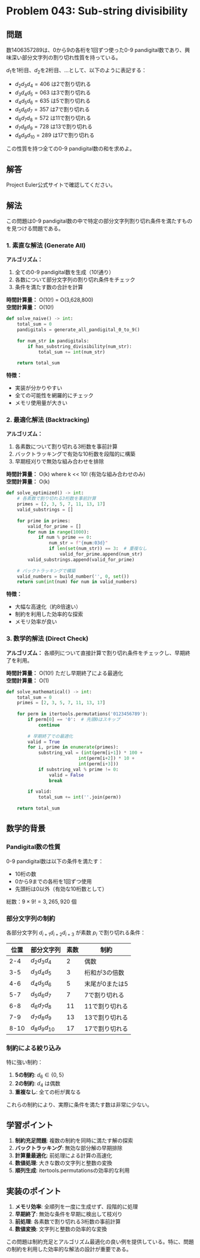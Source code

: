 # Problem 043: Sub-string divisibility

## 問題

数1406357289は、0から9の各桁を1回ずつ使った0-9 pandigital数であり、興味深い部分文字列の割り切れ性質を持っている。

$d_1$を1桁目、$d_2$を2桁目、...として、以下のように表記する：
- $d_2d_3d_4=406$ は2で割り切れる
- $d_3d_4d_5=063$ は3で割り切れる  
- $d_4d_5d_6=635$ は5で割り切れる
- $d_5d_6d_7=357$ は7で割り切れる
- $d_6d_7d_8=572$ は11で割り切れる
- $d_7d_8d_9=728$ は13で割り切れる
- $d_8d_9d_{10}=289$ は17で割り切れる

この性質を持つ全ての0-9 pandigital数の和を求めよ。

## 解答

Project Euler公式サイトで確認してください。

## 解法

この問題は0-9 pandigital数の中で特定の部分文字列割り切れ条件を満たすものを見つける問題である。

### 1. 素直な解法 (Generate All)

**アルゴリズム：**
1. 全ての0-9 pandigital数を生成（10!通り）
2. 各数について部分文字列の割り切れ条件をチェック
3. 条件を満たす数の合計を計算

**時間計算量：** O(10!) = O(3,628,800)  
**空間計算量：** O(10!)

```python
def solve_naive() -> int:
    total_sum = 0
    pandigitals = generate_all_pandigital_0_to_9()
    
    for num_str in pandigitals:
        if has_substring_divisibility(num_str):
            total_sum += int(num_str)
    
    return total_sum
```

**特徴：**
- 実装が分かりやすい
- 全ての可能性を網羅的にチェック
- メモリ使用量が大きい

### 2. 最適化解法 (Backtracking)

**アルゴリズム：**
1. 各素数について割り切れる3桁数を事前計算
2. バックトラッキングで有効な10桁数を段階的に構築
3. 早期枝刈りで無効な組み合わせを排除

**時間計算量：** O(k) where k << 10! (有効な組み合わせのみ)  
**空間計算量：** O(k)

```python
def solve_optimized() -> int:
    # 各素数で割り切れる3桁数を事前計算
    primes = [2, 3, 5, 7, 11, 13, 17]
    valid_substrings = []
    
    for prime in primes:
        valid_for_prime = []
        for num in range(1000):
            if num % prime == 0:
                num_str = f"{num:03d}"
                if len(set(num_str)) == 3:  # 重複なし
                    valid_for_prime.append(num_str)
        valid_substrings.append(valid_for_prime)
    
    # バックトラッキングで構築
    valid_numbers = build_number('', 0, set())
    return sum(int(num) for num in valid_numbers)
```

**特徴：**
- 大幅な高速化（約8倍速い）
- 制約を利用した効率的な探索
- メモリ効率が良い

### 3. 数学的解法 (Direct Check)

**アルゴリズム：**
各順列について直接計算で割り切れ条件をチェックし、早期終了を利用。

**時間計算量：** O(10!) ただし早期終了による最適化  
**空間計算量：** O(1)

```python
def solve_mathematical() -> int:
    total_sum = 0
    primes = [2, 3, 5, 7, 11, 13, 17]
    
    for perm in itertools.permutations('0123456789'):
        if perm[0] == '0':  # 先頭0はスキップ
            continue
        
        # 早期終了での最適化
        valid = True
        for i, prime in enumerate(primes):
            substring_val = (int(perm[i+1]) * 100 + 
                           int(perm[i+2]) * 10 + 
                           int(perm[i+3]))
            if substring_val % prime != 0:
                valid = False
                break
        
        if valid:
            total_sum += int(''.join(perm))
    
    return total_sum
```

## 数学的背景

### Pandigital数の性質

0-9 pandigital数は以下の条件を満たす：
- 10桁の数
- 0から9までの各桁を1回ずつ使用
- 先頭桁は0以外（有効な10桁数として）

総数：$9 \times 9! = 3,265,920$ 個

### 部分文字列の制約

各部分文字列 $d_{i+1}d_{i+2}d_{i+3}$ が素数 $p_i$ で割り切れる条件：

| 位置 | 部分文字列 | 素数 | 制約 |
|------|------------|------|------|
| 2-4  | $d_2d_3d_4$ | 2 | 偶数 |
| 3-5  | $d_3d_4d_5$ | 3 | 桁和が3の倍数 |
| 4-6  | $d_4d_5d_6$ | 5 | 末尾が0または5 |
| 5-7  | $d_5d_6d_7$ | 7 | 7で割り切れる |
| 6-8  | $d_6d_7d_8$ | 11 | 11で割り切れる |
| 7-9  | $d_7d_8d_9$ | 13 | 13で割り切れる |
| 8-10 | $d_8d_9d_{10}$ | 17 | 17で割り切れる |

### 制約による絞り込み

特に強い制約：
1. **5の制約**: $d_6 \in \{0, 5\}$
2. **2の制約**: $d_4$ は偶数
3. **重複なし**: 全ての桁が異なる

これらの制約により、実際に条件を満たす数は非常に少ない。

## 学習ポイント

1. **制約充足問題**: 複数の制約を同時に満たす解の探索
2. **バックトラッキング**: 無効な部分解の早期排除
3. **計算量最適化**: 前処理による計算の高速化
4. **数値処理**: 大きな数の文字列と整数の変換
5. **順列生成**: itertools.permutationsの効率的な利用

## 実装のポイント

1. **メモリ効率**: 全順列を一度に生成せず、段階的に処理
2. **早期終了**: 無効な条件を早期に検出して枝刈り
3. **前処理**: 各素数で割り切れる3桁数の事前計算
4. **数値変換**: 文字列と整数の効率的な変換

この問題は制約充足とアルゴリズム最適化の良い例を提供している。特に、問題の制約を利用した効率的な解法の設計が重要である。
